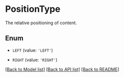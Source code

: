 # PositionType

The relative positioning of content.

## Enum

* `LEFT` (value: `'LEFT'`)

* `RIGHT` (value: `'RIGHT'`)

[[Back to Model list]](../README.md#documentation-for-models) [[Back to API list]](../README.md#documentation-for-api-endpoints) [[Back to README]](../README.md)


